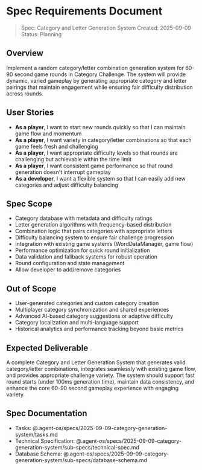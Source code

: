 # Spec Requirements Document

> Spec: Category and Letter Generation System
> Created: 2025-09-09
> Status: Planning

## Overview

Implement a random category/letter combination generation system for 60-90 second game rounds in Category Challenge. The system will provide dynamic, varied gameplay by generating appropriate category and letter pairings that maintain engagement while ensuring fair difficulty distribution across rounds.

## User Stories

- **As a player**, I want to start new rounds quickly so that I can maintain game flow and momentum
- **As a player**, I want variety in category/letter combinations so that each game feels fresh and challenging
- **As a player**, I want appropriate difficulty levels so that rounds are challenging but achievable within the time limit
- **As a player**, I want consistent game performance so that round generation doesn't interrupt gameplay
- **As a developer**, I want a flexible system so that I can easily add new categories and adjust difficulty balancing

## Spec Scope

- Category database with metadata and difficulty ratings
- Letter generation algorithms with frequency-based distribution
- Combination logic that pairs categories with appropriate letters
- Difficulty balancing system to ensure fair challenge progression
- Integration with existing game systems (WordDataManager, game flow)
- Performance optimization for quick round initialization
- Data validation and fallback systems for robust operation
- Round configuration and state management
- Allow developer to add/remove categories

## Out of Scope

- User-generated categories and custom category creation
- Multiplayer category synchronization and shared experiences
- Advanced AI-based category suggestions or adaptive difficulty
- Category localization and multi-language support
- Historical analytics and performance tracking beyond basic metrics

## Expected Deliverable

A complete Category and Letter Generation System that generates valid category/letter combinations, integrates seamlessly with existing game flow, and provides appropriate challenge variety. The system should support fast round starts (under 100ms generation time), maintain data consistency, and enhance the core 60-90 second gameplay experience with engaging variety.

## Spec Documentation

- Tasks: @.agent-os/specs/2025-09-09-category-generation-system/tasks.md
- Technical Specification: @.agent-os/specs/2025-09-09-category-generation-system/sub-specs/technical-spec.md
- Database Schema: @.agent-os/specs/2025-09-09-category-generation-system/sub-specs/database-schema.md